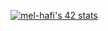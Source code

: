 <a href="https://github.com/oakoudad/badge42"><img src="https://badge.mediaplus.ma/binary/mel-hafi" alt="mel-hafi's 42 stats" /></a>
